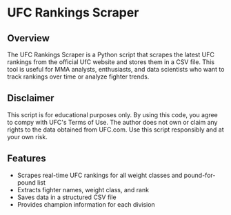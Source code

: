 # UFC Rankings Scraper

<h2>Overview</h2> 
The UFC Rankings Scraper is a Python script that scrapes the latest UFC rankings from the official UfC website and stores them in a CSV file. This tool is useful for MMA analysts, enthusiasts, and data scientists who want to track rankings over time or analyze fighter trends. 

<h2>Disclaimer</h2>
This script is for educational purposes only. By using this code, you agree to compy with UFC's Terms of Use. The author does not own or claim any rights to the data obtained from UFC.com. Use this script responsibly and at your own risk. 

<h2>Features</h2>
<ul>
  <li>Scrapes real-time UFC rankings for all weight classes and pound-for-pound list</li>
  <li>Extracts fighter names, weight class, and rank</li>
  <li>Saves data in a structured CSV file</li>
  <li>Provides champion information for each division</li>
</ul>
